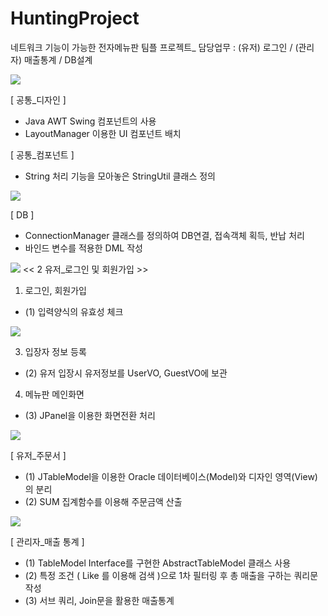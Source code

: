 # HuntingProject
네트워크 기능이 가능한 전자메뉴판 팀플 프로젝트_ 담당업무 : (유저) 로그인 / (관리자) 매출통계 / DB설계

<img src="https://postfiles.pstatic.net/MjAxOTA1MDhfMTM3/MDAxNTU3MjUxMjg5NTI4.svSSHITfRlSXZV-Ci1b_mVsuRhqbuFYEOSMx55laMyYg.NBINn4wgnEDujw6uouHTOfzG81IZyxc6m9CtFNtZelEg.PNG.kwjing93/HUNTING1.png?type=w966">

[ 공통_디자인 ]
- Java AWT Swing 컴포넌트의 사용
- LayoutManager 이용한 UI 컴포넌트 배치

[ 공통_컴포넌트 ]
- String 처리 기능을 모아놓은 StringUtil 클래스 정의

<img src="https://postfiles.pstatic.net/MjAxOTA1MDhfOTEg/MDAxNTU3MjUxNDY2MDQ3.jZUwC4FQIzjOcW5bb442e4fOU-jWh-sjMYv4S0JfHXIg.4HLL684yEpE637Yl_th9_laUqquDv8xDj63_TidCU-Ag.PNG.kwjing93/HUNTING2.png?type=w966">

[ DB ]
- ConnectionManager 클래스를 정의하여 DB연결, 접속객체 획득, 반납 처리
- 바인드 변수를 적용한 DML 작성

<img src="https://postfiles.pstatic.net/MjAxOTA1MDhfMTM1/MDAxNTU3MzIxMzAxNjEw.qRSOi3aqPdMNblcHspyiLRoYcKR5dlwHzeVzQwbsLvMg.UpCzqJbaQUlFFKyY8WMd2byNVCWj_bJMgt836tNn-QAg.PNG.kwjing93/HUNTING3-1.png?type=w966">
<< 2 유저_로그인 및 회원가입 >>

1) 로그인, 회원가입 
- (1) 입력양식의 유효성 체크

<img src="https://postfiles.pstatic.net/MjAxOTA1MDhfMTM1/MDAxNTU3MzIxMzA2ODc1.EUoXqq5Wq2TVVmwFlPvMZ-Yqnx6M4wFZuGhEG4Yb4bog.RNqw2-ziSqo58fL0kJ97CeuTKchll4cChHALzOWapVwg.PNG.kwjing93/HUNTING3-2.png?type=w966">

3) 입장자 정보 등록 
- (2) 유저 입장시 유저정보를 UserVO, GuestVO에 보관

4) 메뉴판 메인화면
- (3) JPanel을 이용한 화면전환 처리


<img src="https://postfiles.pstatic.net/MjAxOTA1MDhfMTE3/MDAxNTU3MzIyMzQwMjg2.rWGLjdAVXd_cc_3IpZSF4SrkF07Tyu071GqodvKdZUsg.J9WI2opXO_0iIdlkVF1zQd5AfvAPldFseMy93Lmbqckg.PNG.kwjing93/HUNTING4.png?type=w966">

[ 유저_주문서 ] 
- (1) JTableModel을 이용한 Oracle 데이터베이스(Model)와 디자인 영역(View)의 분리
- (2) SUM 집계함수를 이용해 주문금액 산출


<img src="https://postfiles.pstatic.net/MjAxOTA1MDhfMTYg/MDAxNTU3MjUxNDcwNTQy.Ot1dzc_ub7TnZraTjgUgtRU4lxB9vATijT0vDfP0Ry8g.opnq1OIyBFYF3ekJ42bcts-MGbpCFvD7-GjMCTJrRqwg.PNG.kwjing93/HUNTING5.png?type=w966">

[ 관리자_매출 통계 ]
- (1) TableModel Interface를 구현한 AbstractTableModel 클래스 사용
- (2) 특정 조건 ( Like 를 이용해 검색 )으로 1차 필터링 후 총 매출을 구하는 쿼리문 작성
- (3) 서브 쿼리, Join문을 활용한 매출통계

